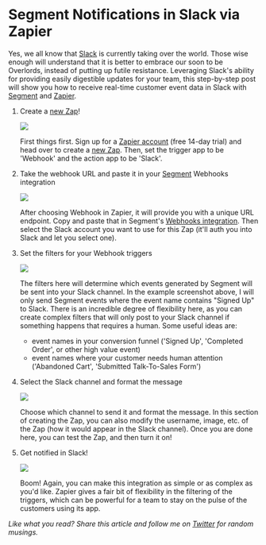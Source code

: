 
# Segment Notifications in Slack via Zapier

Yes, we all know that [Slack](https://www.slack.com/) is currently taking over the world. Those wise enough will understand that it is better to embrace our soon to be Overlords, instead of putting up futile resistance. Leveraging Slack's ability for providing easily digestible updates for your team, this step-by-step post will show you how to receive real-time customer event data in Slack with [Segment](https://www.segment.com) and [Zapier](https://zapier.com).

1. Create a [new Zap](https://zapier.com/app/editor)!
    
    ![](http://i.imgur.com/hR802tz.png)

    First things first. Sign up for a [Zapier account](https://zapier.com/) (free 14-day trial) and head over to create a [new Zap](https://zapier.com/app/editor). Then, set the trigger app to be 'Webhook' and the action app to be 'Slack'.

2. Take the webhook URL and paste it in your [Segment](https://www.segment.com) Webhooks integration

    ![](http://i.imgur.com/oXpmMta.png)

    After choosing Webhook in Zapier, it will provide you with a unique URL endpoint. Copy and paste that in Segment's [Webhooks integration](https://www.segment.com/docs/integrations/webhooks). Then select the Slack account you want to use for this Zap (it'll auth you into Slack and let you select one).

3. Set the filters for your Webhook triggers

    ![](http://i.imgur.com/XKR4Pi2.png)

    The filters here will determine which events generated by Segment will be sent into your Slack channel. In the example screenshot above, I will only send Segment events where the event name contains "Signed Up" to Slack. There is an incredible degree of flexibility here, as you can create complex filters that will only post to your Slack channel if something happens that requires a human. Some useful ideas are:
    - event names in your conversion funnel ('Signed Up', 'Completed Order', or other high value event)
    - event names where your customer needs human attention ('Abandoned Cart', 'Submitted Talk-To-Sales Form')

4. Select the Slack channel and format the message

    ![](http://i.imgur.com/mxlJM1I.png)

    Choose which channel to send it and format the message. In this section of creating the Zap, you can also modify the username, image, etc. of the Zap (how it would appear in the Slack channel). Once you are done here, you can test the Zap, and then turn it on!

5. Get notified in Slack!

    ![](http://i.imgur.com/ttLwSXq.png)

    Boom! Again, you can make this integration as simple or as complex as you'd like. Zapier gives a fair bit of flexibility in the filtering of the triggers, which can be powerful for a team to stay on the pulse of the customers using its app.

*Like what you read? Share this article and follow me on [Twitter](http://www.twitter.com/andyjiang) for random musings.*